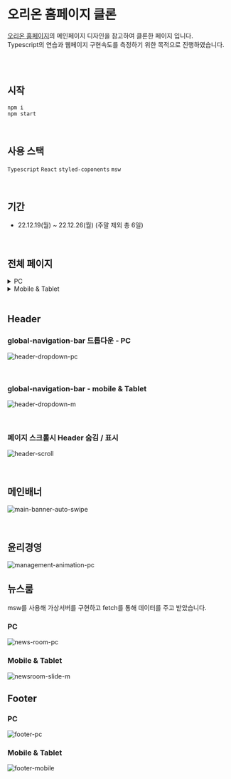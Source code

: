 # 오리온 홈페이지 클론
[오리온 홈페이지](https://www.orionworld.com/)의 메인페이지 디자인을 참고하여 클론한 페이지 입니다. <br/>
Typescript의 연습과 웹페이지 구현속도를 측정하기 위한 목적으로 진행하였습니다.

<br/>
<br/>

## 시작
```
npm i
npm start
```
<br/>

## 사용 스택
`Typescript` `React` `styled-coponents` `msw`

<br/>

## 기간
* 22.12.19(월) ~ 22.12.26(월) (주말 제외 총 6일)
<br/>

## 전체 페이지
<details>
  <summary>PC</summary>
  <div markdown="1">
    <img alt='full page PC' src='https://user-images.githubusercontent.com/78804014/209741921-d4cf621e-e511-4567-9e19-6f31e213c6f6.png'/>
  </div>
</details>
<details>
  <summary>Mobile & Tablet</summary>
  <div markdown="1">
    <img alt='full page Mobile & Tablet' src='https://user-images.githubusercontent.com/78804014/209741953-4a52512f-ba7c-4bfc-8294-15cb43e297b8.png'/>
  </div>
</details>
<br/>

## Header
### global-navigation-bar 드롭다운 - PC
![header-dropdown-pc](https://user-images.githubusercontent.com/78804014/209742054-6ae3ad9e-11c9-4cb7-a6a6-709664c3f21f.gif)

<br/>

### global-navigation-bar - mobile & Tablet
![header-dropdown-m](https://user-images.githubusercontent.com/78804014/209742059-2b6c69df-352d-433a-a22c-6c732dce37a2.gif)

<br/>

### 페이지 스크롤시 Header 숨김 / 표시
![header-scroll](https://user-images.githubusercontent.com/78804014/209742064-eaa205c1-e7ae-40db-8613-00e0533459e0.gif)

<br/>

## 메인배너
![main-banner-auto-swipe](https://user-images.githubusercontent.com/78804014/209742071-a41d6661-3f96-47a5-a1a0-0a285e9f9781.gif)

<br/>

## 윤리경영
![management-animation-pc](https://user-images.githubusercontent.com/78804014/209742088-c710885c-d0f9-49c7-8a39-90d5ab202d23.gif)
<br/>

## 뉴스룸
msw를 사용해 가상서버를 구현하고 fetch를 통해 데이터를 주고 받았습니다.
### PC
![news-room-pc](https://user-images.githubusercontent.com/78804014/209742096-bb8a4b01-3def-4176-9b0f-264dd1df6f5b.gif)
<br/>

### Mobile & Tablet
![newsroom-slide-m](https://user-images.githubusercontent.com/78804014/209742102-b8809091-717f-4498-a5fc-23990f985fb5.gif)
<br/>

## Footer
### PC
![footer-pc](https://user-images.githubusercontent.com/78804014/209743132-af5b0a5b-bcd1-44e0-8a88-6ac8ab2b4fea.PNG)
<br/>

### Mobile & Tablet
![footer-mobile](https://user-images.githubusercontent.com/78804014/209743134-19d73fe9-86de-4ccc-879a-38c682b33183.PNG)


